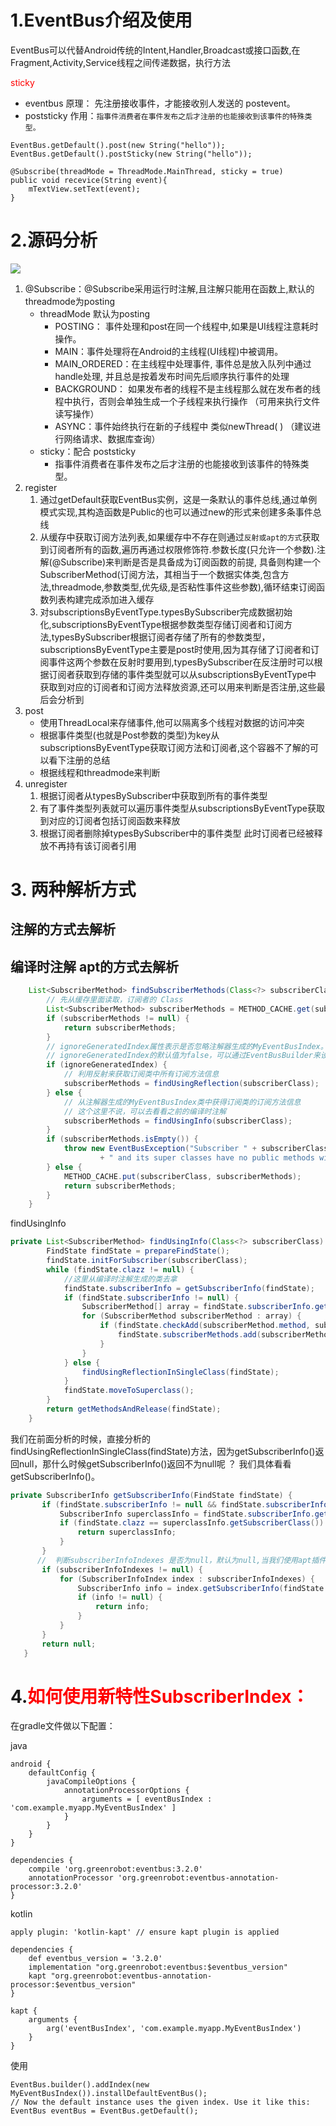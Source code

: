 # 1.EventBus介绍及使用

EventBus可以代替Android传统的Intent,Handler,Broadcast或接口函数,在Fragment,Activity,Service线程之间传递数据，执行方法

<font color=red>sticky</font>

- eventbus 原理： 先注册接收事件，才能接收别人发送的 postevent。
- poststicky 作用：`指事件消费者在事件发布之后才注册的也能接收到该事件的特殊类型。`

```
EventBus.getDefault().post(new String("hello"));
EventBus.getDefault().postSticky(new String("hello"));

@Subscribe(threadMode = ThreadMode.MainThread, sticky = true)
public void recevice(String event){
    mTextView.setText(event);
}
```

# 2.源码分析

![](../images/eventbus.jpg)

1. @Subscribe：@Subscribe采用运行时注解,且注解只能用在函数上,默认的threadmode为posting
   - threadMode 默认为posting
     - POSTING： 事件处理和post在同一个线程中,如果是UI线程注意耗时操作。
     - MAIN：事件处理将在Android的主线程(UI线程)中被调用。
     - MAIN_ORDERED：在主线程中处理事件, 事件总是放入队列中通过handle处理, 并且总是按着发布时间先后顺序执行事件的处理
     - BACKGROUND： 如果发布者的线程不是主线程那么就在发布者的线程中执行，否则会单独生成一个子线程来执行操作 （可用来执行文件读写操作）
     - ASYNC：事件始终执行在新的子线程中 类似newThread( ) （建议进行网络请求、数据库查询）
   - sticky：配合 poststicky
     - 指事件消费者在事件发布之后才注册的也能接收到该事件的特殊类型。
2. register
   1. 通过getDefault获取EventBus实例，这是一条默认的事件总线,通过单例模式实现,其构造函数是Public的也可以通过new的形式来创建多条事件总线
   2. 从缓存中获取订阅方法列表,如果缓存中不存在则通过`反射或apt的方式`获取到订阅者所有的函数,遍历再通过权限修饰符.参数长度(只允许一个参数).注解(@Subscribe)来判断是否是具备成为订阅函数的前提,
   具备则构建一个SubscriberMethod(订阅方法，其相当于一个数据实体类,包含方法,threadmode,参数类型,优先级,是否粘性事件这些参数),循环结束订阅函数列表构建完成添加进入缓存
   3. 对subscriptionsByEventType.typesBySubscriber完成数据初始化,subscriptionsByEventType根据参数类型存储订阅者和订阅方法,typesBySubscriber根据订阅者存储了所有的参数类型，
   subscriptionsByEventType主要是post时使用,因为其存储了订阅者和订阅事件这两个参数在反射时要用到,typesBySubscriber在反注册时可以根据订阅者获取到存储的事件类型就可以从subscriptionsByEventType中
   获取到对应的订阅者和订阅方法释放资源,还可以用来判断是否注册,这些最后会分析到
3. post
   - 使用ThreadLocal来存储事件,他可以隔离多个线程对数据的访问冲突
   - 根据事件类型(也就是Post参数的类型)为key从subscriptionsByEventType获取订阅方法和订阅者,这个容器不了解的可以看下注册的总结
   - 根据线程和threadmode来判断
4. unregister
   1. 根据订阅者从typesBySubscriber中获取到所有的事件类型
   2. 有了事件类型列表就可以遍历事件类型从subscriptionsByEventType获取到对应的订阅者包括订阅函数来释放
   3. 根据订阅者删除掉typesBySubscriber中的事件类型 此时订阅者已经被释放不再持有该订阅者引用

# 3. 两种解析方式

## 注解的方式去解析

## 编译时注解 apt的方式去解析

``` java
    List<SubscriberMethod> findSubscriberMethods(Class<?> subscriberClass) {
        // 先从缓存里面读取，订阅者的 Class
        List<SubscriberMethod> subscriberMethods = METHOD_CACHE.get(subscriberClass);
        if (subscriberMethods != null) {
            return subscriberMethods;
        }
        // ignoreGeneratedIndex属性表示是否忽略注解器生成的MyEventBusIndex。
        // ignoreGeneratedIndex的默认值为false，可以通过EventBusBuilder来设置它的值
        if (ignoreGeneratedIndex) {
            // 利用反射来获取订阅类中所有订阅方法信息
            subscriberMethods = findUsingReflection(subscriberClass);
        } else {
            // 从注解器生成的MyEventBusIndex类中获得订阅类的订阅方法信息
            // 这个这里不说，可以去看看之前的编译时注解
            subscriberMethods = findUsingInfo(subscriberClass);
        }
        if (subscriberMethods.isEmpty()) {
            throw new EventBusException("Subscriber " + subscriberClass
                    + " and its super classes have no public methods with the @Subscribe annotation");
        } else {
            METHOD_CACHE.put(subscriberClass, subscriberMethods);
            return subscriberMethods;
        }
    }
```

findUsingInfo

```java
private List<SubscriberMethod> findUsingInfo(Class<?> subscriberClass) {
        FindState findState = prepareFindState();
        findState.initForSubscriber(subscriberClass);
        while (findState.clazz != null) {
        	//这里从编译时注解生成的类去拿
            findState.subscriberInfo = getSubscriberInfo(findState);
            if (findState.subscriberInfo != null) {
                SubscriberMethod[] array = findState.subscriberInfo.getSubscriberMethods();
                for (SubscriberMethod subscriberMethod : array) {
                    if (findState.checkAdd(subscriberMethod.method, subscriberMethod.eventType)) {
                        findState.subscriberMethods.add(subscriberMethod);
                    }
                }
            } else {
                findUsingReflectionInSingleClass(findState);
            }
            findState.moveToSuperclass();
        }
        return getMethodsAndRelease(findState);
    }
```

我们在前面分析的时候，直接分析的 findUsingReflectionInSingleClass(findState)方法，因为getSubscriberInfo()返回null，那什么时候getSubscriberInfo()返回不为null呢 ？ 我们具体看看getSubscriberInfo()。

``` java
private SubscriberInfo getSubscriberInfo(FindState findState) {
       if (findState.subscriberInfo != null && findState.subscriberInfo.getSuperSubscriberInfo() != null) {
           SubscriberInfo superclassInfo = findState.subscriberInfo.getSuperSubscriberInfo();
           if (findState.clazz == superclassInfo.getSubscriberClass()) {
               return superclassInfo;
           }
       }
      //  判断subscriberInfoIndexes 是否为null，默认为null,当我们使用apt插件构建代码 的时候，可以手动的调用EventBusBuilder的addIndex，将subscriberInfoIndexes 进行赋值。
       if (subscriberInfoIndexes != null) {
           for (SubscriberInfoIndex index : subscriberInfoIndexes) {
               SubscriberInfo info = index.getSubscriberInfo(findState.clazz);
               if (info != null) {
                   return info;
               }
           }
       }
       return null;
   }
```

# 4.<font color=red>如何使用新特性SubscriberIndex：</font>
在gradle文件做以下配置：

java

```
android {
    defaultConfig {
        javaCompileOptions {
            annotationProcessorOptions {
                arguments = [ eventBusIndex : 'com.example.myapp.MyEventBusIndex' ]
            }
        }
    }
}

dependencies {
    compile 'org.greenrobot:eventbus:3.2.0'
    annotationProcessor 'org.greenrobot:eventbus-annotation-processor:3.2.0'
}
```

kotlin

```
apply plugin: 'kotlin-kapt' // ensure kapt plugin is applied
 
dependencies {
    def eventbus_version = '3.2.0'
    implementation "org.greenrobot:eventbus:$eventbus_version"
    kapt "org.greenrobot:eventbus-annotation-processor:$eventbus_version"
}
 
kapt {
    arguments {
        arg('eventBusIndex', 'com.example.myapp.MyEventBusIndex')
    }
}
```

使用
```
EventBus.builder().addIndex(new MyEventBusIndex()).installDefaultEventBus();
// Now the default instance uses the given index. Use it like this:
EventBus eventBus = EventBus.getDefault();
```
